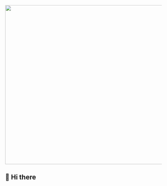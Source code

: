 <image src="image2c.png" width="512px">
<h2 text-align="center">👋 Hi there</h2>
<p text-align="center"></p>
